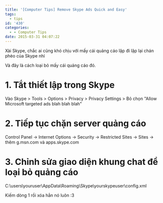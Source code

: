 ```yaml
---
title: '[Computer Tips] Remove Skype Ads Quick and Easy'
tags:
  - tips
id: '430'
categories:
  - - Computer Tips
date: 2015-03-31 04:07:22
---
```


Xài Skype, chắc ai cũng khó chịu với mấy cái quảng cáo lặp đi lặp lại chán phèo của Skype nhỉ

Và đây là cách loại bỏ mấy cái quảng cáo đó.
<!-- more -->
# 1. Tắt thiết lập trong Skype

Vào Skype > Tools > Options > Privacy > Privacy Settings > Bỏ chọn "Allow Microsoft targeted ads blah blah blah"

# 2. Tiếp tục chặn server quảng cáo

Control Panel -> Internet Options -> Security -> Restricted Sites -> Sites -> thêm g.msn.com và apps.skype.com

# 3. Chỉnh sửa giao diện khung chat để loại bỏ quảng cáo

C:\\users\\youruser\\AppData\\Roaming\\Skype\\yourskypeuser\\config.xml

Kiếm dòng <AdvertPlaceholder>1</AdvertPlaceholder> rồi xóa hẳn nó luôn :3